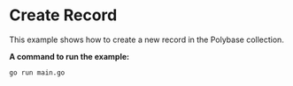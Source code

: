 # Create Record

This example shows how to create a new record in the Polybase collection.

**A command to run the example:**

```bash
go run main.go
```
